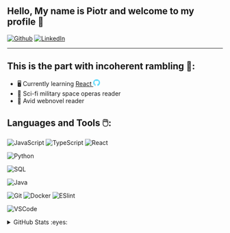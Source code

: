 ## **Hello, My name is Piotr and welcome to my profile** 🤠

[![Github](https://img.shields.io/badge/-Github-181717?style=for-the-badge&logo=Github&logoColor=white)](https://github.com/SanglierF)
[![LinkedIn](https://img.shields.io/badge/-LinkedIn-0077B5?style=for-the-badge&logo=LinkedIn&logoColor=white)](https://www.linkedin.com/in/piotr-karsznia-981a56234/)

---

## **This is the part with incoherent rambling** 🐌:

- 🖥️ Currently learning [React <svg height="16" role="img" viewBox="0 0 24 24" xmlns="http://www.w3.org/2000/svg"><path fill="#61DAFB" d="M12 .297c-6.63 0-12 5.373-12 12 0 5.303 3.438 9.8 8.205 11.385.6.113.82-.258.82-.577 0-.285-.01-1.04-.015-2.04-3.338.724-4.042-1.61-4.042-1.61C4.422 18.07 3.633 17.7 3.633 17.7c-1.087-.744.084-.729.084-.729 1.205.084 1.838 1.236 1.838 1.236 1.07 1.835 2.809 1.305 3.495.998.108-.776.417-1.305.76-1.605-2.665-.3-5.466-1.332-5.466-5.93 0-1.31.465-2.38 1.235-3.22-.135-.303-.54-1.523.105-3.176 0 0 1.005-.322 3.3 1.23.96-.267 1.98-.399 3-.405 1.02.006 2.04.138 3 .405 2.28-1.552 3.285-1.23 3.285-1.23.645 1.653.24 2.873.12 3.176.765.84 1.23 1.91 1.23 3.22 0 4.61-2.805 5.625-5.475 5.92.42.36.81 1.096.81 2.22 0 1.606-.015 2.896-.015 3.286 0 .315.21.69.825.57C20.565 22.092 24 17.592 24 12.297c0-6.627-5.373-12-12-12"></path></svg>](https://github.com/SanglierF/DRaport)
- 🚀 Sci-fi military space operas reader
- 📃 Avid webnovel reader

## **Languages and Tools** 🖱️:

![JavaScript](https://img.shields.io/badge/-JavaScript-F7DF1E?logo=JavaScript&style=for-the-badge&logoColor=black) ![TypeScript](https://img.shields.io/badge/-TypeScript-3178C6?logo=TypeScript&style=for-the-badge&logoColor=black) ![React](https://img.shields.io/badge/-React-61DAFB?logo=React&style=for-the-badge&logoColor=black)

![Python](https://img.shields.io/badge/-Python-3776AB?logo=Python&style=for-the-badge&logoColor=black)

![SQL](https://img.shields.io/badge/-SQL-003B57?logo=SQLite&style=for-the-badge&logoColor=black)

![Java](https://img.shields.io/badge/-Java-007396?logo=Java&style=for-the-badge&logoColor=black)

![Git](https://img.shields.io/badge/-Git-F05032?logo=Git&style=for-the-badge&logoColor=black) ![Docker](https://img.shields.io/badge/-Docker-2496ED?logo=Docker&style=for-the-badge&logoColor=black) ![ESlint](https://img.shields.io/badge/-ESlint-4B32C3?logo=ESLint&style=for-the-badge&logoColor=black)

![VSCode](https://img.shields.io/badge/-VSCode-007ACC?logo=VisualStudioCode&style=for-the-badge&logoColor=black)

<details>
  <summary>GitHub Stats :eyes:</summary>
  <img align="left" alt="SanglierF's GitHub Stats" src="https://github-readme-stats.vercel.app/api?username=SanglierF&hide=contribs,prs&count_private=true&show_icons=true&theme=gruvbox" />
</details>
